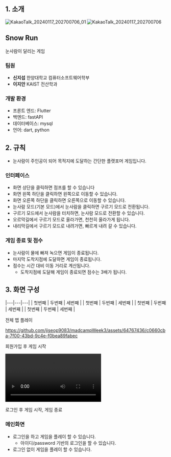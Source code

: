## 1. 소개
![KakaoTalk_20240117_202700706_01](https://github.com/jiseop9083/madcampWeek3/assets/64767436/358f94ab-4052-4e74-a003-6c389f1801b4)
![KakaoTalk_20240117_202700706](https://github.com/jiseop9083/madcampWeek3/assets/64767436/3a643263-9a4e-47d1-b32f-6e5a0085be4f)

## Snow Run
눈사람이 달리는 게임

</aside>

### 팀원

- **신지섭** 한양대학교 컴퓨터소프트웨어학부
- **이지안** KAIST 전산학과

### 개발 환경

- 프론트 엔드: Flutter
- 백엔드: fastAPI
- 데이터베이스: mysql
- 언어: dart, python


## 2. 규칙

- 눈사람이 주인공이 되어 목적지에 도달하는 간단한 플랫포머 게임입니다.

### 인터페이스

- 화면 상단을 클릭하면 점프를 할 수 있습니다
- 화면 왼쪽 하단을 클릭하면 왼쪽으로 이동할 수 있습니다.
- 화면 오른쪽 하단을 클릭하면 오른쪽으로 이동할 수 있습니다.
- 눈사람 모드(기본 모드)에서 눈사람을 클릭하면 구르기 모드로 전환됩니다.
- 구르기 모드에서 눈사람을 터치하면, 눈사람 모드로 전환할 수 있습니다.
- 오르막길에서 구르기 모드로 올라가면, 천천히 올라가게 됩니다.
- 내리막길에서 구르기 모드로 내려가면, 빠르게 내려 갈 수 있습니다.

### 게임 종료 및 점수

- 눈사람이 물에 빠져 녹으면 게임이 종료됩니다.
- 마지막 도착지점에 도달하면 게임이 종료됩니다.
- 점수는 시간 대비 이동 거리로 계산됩니다.
    - 도착지점에 도달해 게임이 종료되면 점수는 3배가 됩니다.

## 3. 화면 구성

|---|---|---|
| 첫번째 | 두번째 | 세번째 |
| 첫번째 | 두번째 | 세번째 |
| 첫번째 | 두번째 | 세번째 |
| 첫번째 | 두번째 | 세번째 |

전체 맵 플레이



https://github.com/jiseop9083/madcampWeek3/assets/64767436/c0660cba-7f00-43bd-9c4e-f0bea89fabec


회원가입 후 게임 시작

![로그인 후 게임 시작, 게임 종료](https://prod-files-secure.s3.us-west-2.amazonaws.com/f6cb388f-3934-47d6-9928-26d2e10eb0fc/c37f1f6f-e0dd-4eb8-88dc-9a34df647612/Screen_Recording_20240117_195856.mp4)

로그인 후 게임 시작, 게임 종료
### 메인화면

- 로그인을 하고 게임을 플레이 할 수 있습니다.
    - 아이디/password 기반의 로그인을 할 수 있습니다.
- 로그인 없이 게임을 플레이 할 수 있습니다.
